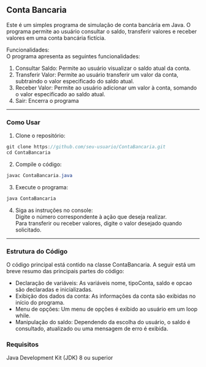 ## Conta Bancaria
 
Este é um simples programa de simulação de conta bancária em Java. O programa permite ao usuário consultar o saldo, transferir valores e receber valores em uma conta bancária fictícia.

Funcionalidades:  
O programa apresenta as seguintes funcionalidades:

1. Consultar Saldo: Permite ao usuário visualizar o saldo atual da conta.
2. Transferir Valor: Permite ao usuário transferir um valor da conta, subtraindo o valor especificado do saldo atual.
3. Receber Valor: Permite ao usuário adicionar um valor à conta, somando o valor especificado ao saldo atual.
4. Sair: Encerra o programa

---
### Como Usar

1. Clone o repositório:
~~~java
git clone https://github.com/seu-usuario/ContaBancaria.git
cd ContaBancaria
~~~

2. Compile o código:
~~~java
javac ContaBancaria.java
~~~

3. Execute o programa:
~~~java
java ContaBancaria
~~~

4. Siga as instruções no console:  
Digite o número correspondente à ação que deseja realizar.  
Para transferir ou receber valores, digite o valor desejado quando solicitado.

---

### Estrutura do Código  
O código principal está contido na classe ContaBancaria. A seguir está um breve resumo das principais partes do código:  

* Declaração de variáveis: As variáveis nome, tipoConta, saldo e opcao são declaradas e inicializadas.
* Exibição dos dados da conta: As informações da conta são exibidas no início do programa.
* Menu de opções: Um menu de opções é exibido ao usuário em um loop while.
* Manipulação do saldo: Dependendo da escolha do usuário, o saldo é consultado, atualizado ou uma mensagem de erro é exibida.

### Requisitos
Java Development Kit (JDK) 8 ou superior
